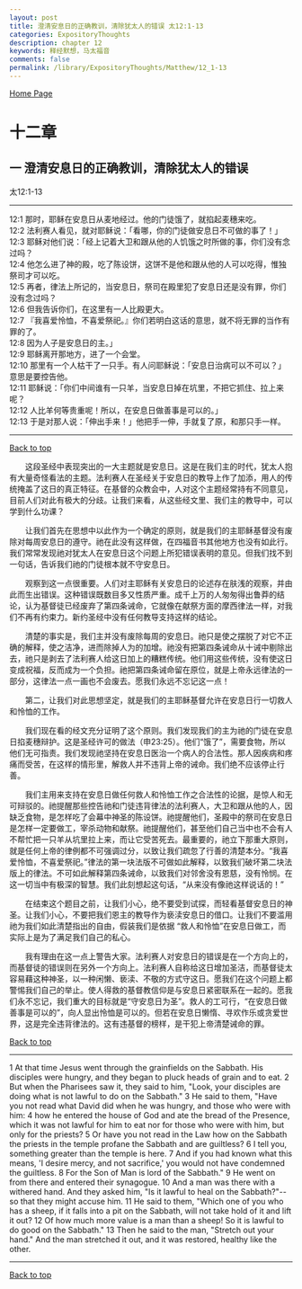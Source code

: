 ```yaml
---
layout: post
title: 澄清安息日的正确教训，清除犹太人的错误 太12:1-13
categories: ExpositoryThoughts
description: chapter 12
keywords: 释经默想，马太福音
comments: false
permalink: /library/ExpositoryThoughts/Matthew/12_1-13
---
```

[ Home Page ]({{site.baseurl}}/index) <br>

<a name="0"></a>
# 十二章 

## 一 澄清安息日的正确教训，清除犹太人的错误

太12:1-13

***

12:1 那时，耶稣在安息日从麦地经过。他的门徒饿了，就掐起麦穗来吃。<br>
12:2 法利赛人看见，就对耶稣说：「看哪，你的门徒做安息日不可做的事了！」<br>
12:3 耶稣对他们说：「经上记着大卫和跟从他的人饥饿之时所做的事，你们没有念过吗？<br>
12:4 他怎么进了神的殿，吃了陈设饼，这饼不是他和跟从他的人可以吃得，惟独祭司才可以吃。<br>
12:5 再者，律法上所记的，当安息日，祭司在殿里犯了安息日还是没有罪，你们没有念过吗？<br>
12:6 但我告诉你们，在这里有一人比殿更大。<br>
12:7 『我喜爱怜恤，不喜爱祭祀。』你们若明白这话的意思，就不将无罪的当作有罪的了。<br>
12:8 因为人子是安息日的主。」<br>
12:9 耶稣离开那地方，进了一个会堂。<br>
12:10 那里有一个人枯干了一只手。有人问耶稣说：「安息日治病可以不可以？」意思是要控告他。<br>
12:11 耶稣说：「你们中间谁有一只羊，当安息日掉在坑里，不把它抓住、拉上来呢？<br>
12:12 人比羊何等贵重呢！所以，在安息日做善事是可以的。」<br>
12:13 于是对那人说：「伸出手来！」他把手一伸，手就复了原，和那只手一样。<br>

***

[Back to top](#0)

&emsp;&emsp;这段圣经中表现突出的一大主题就是安息日。这是在我们主的时代，犹太人抱有大量奇怪看法的主题。法利赛人在圣经关于安息日的教导上作了加添，用人的传统掩盖了这日的真正特征。在基督的众教会中，人对这个主题经常持有不同意见，目前人们对此有极大的分歧。让我们来看，从这些经文里、我们主的教导中，可以学到什么功课？

&emsp;&emsp;让我们首先在思想中以此作为一个确定的原则，就是我们的主耶稣基督没有废除对每周安息日的遵守。祂在此没有这样做，在四福音书其他地方也没有如此行。我们常常发现祂对犹太人在安息日这个问题上所犯错误表明的意见。但我们找不到一句话，告诉我们祂的门徒根本就不守安息日。

&emsp;&emsp;观察到这一点很重要。人们对主耶稣有关安息日的论述存在肤浅的观察，并由此而生出错误。这种错误既数目多又性质严重。成千上万的人匆匆得出鲁莽的结论，认为基督徒已经废弃了第四条诫命，它就像在献祭方面的摩西律法一样，对我们不再有约束力。新约圣经中没有任何教导支持这样的结论。

&emsp;&emsp;清楚的事实是，我们主并没有废除每周的安息日。祂只是使之摆脱了对它不正确的解释，使之洁净，进而除掉人为的加增。祂没有把第四条诫命从十诫中剔除出去，祂只是剥去了法利赛人给这日加上的糟糕传统。他们用这些传统，没有使这日变成祝福，反而成为一个负担。祂把第四条诫命留在原位，就是上帝永远律法的一部分，这律法一点一画也不会废去。愿我们永远不忘记这一点！

&emsp;&emsp;第二，让我们对此思想坚定，就是我们的主耶稣基督允许在安息日行一切救人和怜恤的工作。

&emsp;&emsp;我们现在看的经文充分证明了这个原则。我们发现我们的主为祂的门徒在安息日掐麦穗辩护。这是圣经许可的做法（申23:25）。他们“饿了”，需要食物，所以他们无可指责。我们发现祂坚持在安息日医治一个病人的合法性。那人因疾病和疼痛而受苦，在这样的情形里，解救人并不违背上帝的诫命。我们绝不应该停止行善。

&emsp;&emsp;我们主用来支持在安息日做任何救人和怜恤工作之合法性的论据，是惊人和无可辩驳的。祂提醒那些控告祂和门徒违背律法的法利赛人，大卫和跟从他的人，因缺乏食物，是怎样吃了会幕中神圣的陈设饼。祂提醒他们，圣殿中的祭司在安息日是怎样一定要做工，宰杀动物和献祭。祂提醒他们，甚至他们自己当中也不会有人不帮忙把一只羊从坑里拉上来，而让它受苦死去。最重要的，祂立下那重大原则，就是任何上帝的律例都不可强调过分，以致让我们疏忽了行善的清楚本分。“我喜爱怜恤，不喜爱祭祀。”律法的第一块法版不可做如此解释，以致我们破坏第二块法版上的律法。不可如此解释第四条诫命，以致我们对邻舍没有恩慈，没有怜悯。在这一切当中有极深的智慧。我们此刻想起这句话，“从来没有像祂这样说话的！”

&emsp;&emsp;在结束这个题目之前，让我们小心，绝不要受到试探，而轻看基督安息日的神圣。让我们小心，不要把我们恩主的教导作为亵渎安息日的借口。让我们不要滥用祂为我们如此清楚指出的自由，假装我们是依据 “救人和怜恤”在安息日做工，而实际上是为了满足我们自己的私心。

&emsp;&emsp;我有理由在这一点上警告大家。法利赛人对安息日的错误是在一个方向上的，而基督徒的错误则在另外一个方向上。法利赛人自称给这日增加圣洁，而基督徒太容易藉这种神圣，以一种闲懒、亵渎、不敬的方式守这日。愿我们在这个问题上都警惕我们自己的举止。使人得救的基督教信仰是与安息日紧密联系在一起的。愿我们永不忘记，我们重大的目标就是“守安息日为圣”。救人的工可行，“在安息日做善事是可以的”，向人显出怜恤是可以的。但若在安息日懒惰、寻欢作乐或贪爱世界，这是完全违背律法的。这有违基督的榜样，是干犯上帝清楚诫命的罪。

[Back to top](#0)

***

1 At that time Jesus went through the grainfields on the Sabbath. His disciples were hungry, and they began to pluck heads of grain and to eat. 2 But when the Pharisees saw it, they said to him, "Look, your disciples are doing what is not lawful to do on the Sabbath." 3 He said to them, "Have you not read what David did when he was hungry, and those who were with him: 4 how he entered the house of God and ate the bread of the Presence, which it was not lawful for him to eat nor for those who were with him, but only for the priests? 5 Or have you not read in the Law how on the Sabbath the priests in the temple profane the Sabbath and are guiltless? 6 I tell you, something greater than the temple is here. 7 And if you had known what this means, 'I desire mercy, and not sacrifice,' you would not have condemned the guiltless. 8 For the Son of Man is lord of the Sabbath." 9 He went on from there and entered their synagogue. 10 And a man was there with a withered hand. And they asked him, "Is it lawful to heal on the Sabbath?"--so that they might accuse him. 11 He said to them, "Which one of you who has a sheep, if it falls into a pit on the Sabbath, will not take hold of it and lift it out? 12 Of how much more value is a man than a sheep! So it is lawful to do good on the Sabbath." 13 Then he said to the man, "Stretch out your hand." And the man stretched it out, and it was restored, healthy like the other.

***

[Back to top](#0)
